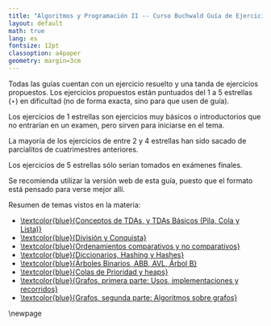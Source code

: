 ```yaml
---
title: "Algoritmos y Programación II -- Curso Buchwald Guía de Ejercicios"
layout: default
math: true
lang: es
fontsize: 12pt
classoption: a4paper
geometry: margin=3cm
---
```


Todas las guías cuentan con un ejercicio resuelto y una tanda de ejercicios propuestos. 
Los ejercicios propuestos están puntuados del 1 a 5 estrellas ($\star$) en dificultad 
(no de forma exacta, sino para que usen de guía). 

Los ejercicios de 1 estrellas son ejercicios muy básicos o introductorios que no entrarían en un examen, pero
sirven para iniciarse en el tema. 

La mayoría de los ejercicios de entre 2 y 4 estrellas han sido sacado de parcialitos de cuatrimestres anteriores. 

Los ejercicios de 5 estrellas sólo serían tomados en exámenes finales.

Se recomienda utilizar la versión web de esta guía, puesto que el formato está pensado para verse mejor allí.

Resumen de temas vistos en la materia:

  * [\textcolor{blue}{Conceptos de TDAs, y TDAs Básicos (Pila, Cola y Lista)}](https://algoritmos-rw.github.io/algo2/material/guias/tdas_conceptos) 
  * [\textcolor{blue}{División y Conquista}](https://algoritmos-rw.github.io/algo2/material/guias/dyc)
  * [\textcolor{blue}{Ordenamientos comparativos y no comparativos}](https://algoritmos-rw.github.io/algo2/material/guias/ordenamientos)
  * [\textcolor{blue}{Diccionarios, Hashing y Hashes}](https://algoritmos-rw.github.io/algo2/material/guias/hash)
  * [\textcolor{blue}{Árboles Binarios, ABB, AVL, Árbol B}](https://algoritmos-rw.github.io/algo2/material/guias/arboles)
  * [\textcolor{blue}{Colas de Prioridad y heaps}](https://algoritmos-rw.github.io/algo2/material/guias/heap)
  * [\textcolor{blue}{Grafos, primera parte: Usos, implementaciones y recorridos}](https://algoritmos-rw.github.io/algo2/material/guias/grafos_1)
  * [\textcolor{blue}{Grafos, segunda parte: Algoritmos sobre grafos}](https://algoritmos-rw.github.io/algo2/material/guias/grafos_2)


\newpage
